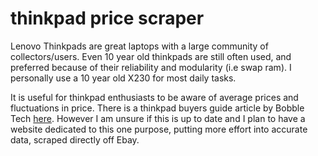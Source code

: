 # thinkpad price scraper 

Lenovo Thinkpads are great laptops with a large community of collectors/users. Even 10 year old thinkpads are still often used, and preferred because of their reliability and modularity (i.e swap ram). I personally use a 10 year old X230 for most daily tasks.

It is useful for thinkpad enthusiasts to be aware of average prices and fluctuations in price. There is a thinkpad buyers guide article by Bobble Tech [here](https://www.bobble.tech/free-stuff/used-thinkpad-buyers-guide). However I am unsure if this is up to date and I plan to have a website dedicated to this one purpose, putting more effort into accurate data, scraped directly off Ebay.

